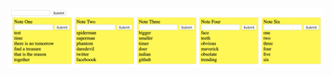 ![alt text](https://raw.githubusercontent.com/arunkumarv31/notes-app-tut/master/public/images/screen.png)


